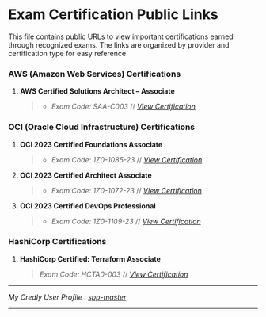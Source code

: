 
# Exam Certification Public Links

This file contains public URLs to view important certifications earned through recognized exams. The links are organized by provider and certification type for easy reference.

### AWS (Amazon Web Services) Certifications

1. **AWS Certified Solutions Architect – Associate**
    > - *Exam Code: SAA-C003* // *[View Certification](https://www.credly.com/badges/3f558130-cd86-4d43-9d1a-2ace41c1ffc9/public_url)*

### OCI (Oracle Cloud Infrastructure) Certifications

1. **OCI 2023 Certified Foundations Associate**
    > - *Exam Code: 1Z0-1085-23* // *[View Certification](https://catalog-education.oracle.com/ords/certview/sharebadge?id=F0D3BF475261425D06D42D9F17188F166521CCAB6814AD706864AAB71B0FBD34)*

2. **OCI 2023 Certified Architect Associate**
    > - *Exam Code: 1Z0-1072-23* // *[View Certification](https://catalog-education.oracle.com/ords/certview/sharebadge?id=E20F4B490A6B59D77DABB4E8DD1DE507BADF2F5F387ED9C773DD093BC53BFEFF)*

3. **OCI 2023 Certified DevOps Professional**
    > - *Exam Code: 1Z0-1109-23* // *[View Certification]()*

### HashiCorp Certifications

1. **HashiCorp Certified: Terraform Associate**
    > *Exam Code: HCTA0-003* // *[View Certification](https://www.credly.com/badges/0efa4519-229d-48d1-8cc6-df309508501c/public_url)*

---

*My Credly User Profile* : *[spp-master](https://www.credly.com/users/spp-master)*

---